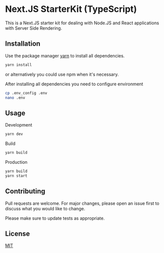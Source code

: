 # Next.JS StarterKit (TypeScript)

This is a Next.JS starter kit for dealing with Node.JS and React applications with Server Side Rendering.

## Installation

Use the package manager [yarn](https://yarnpkg.com) to install all dependencies.

```bash
yarn install
```
or alternatively you could use npm when it's necessary.

After installing all dependencies you need to configure environment
```bash
cp .env_config .env
nano .env
```

## Usage

Development
```bash
yarn dev
```

Build
```bash
yarn build
```

Production
```bash
yarn build
yarn start
```

## Contributing
Pull requests are welcome. For major changes, please open an issue first to discuss what you would like to change.

Please make sure to update tests as appropriate.

## License
[MIT](https://choosealicense.com/licenses/mit/)
